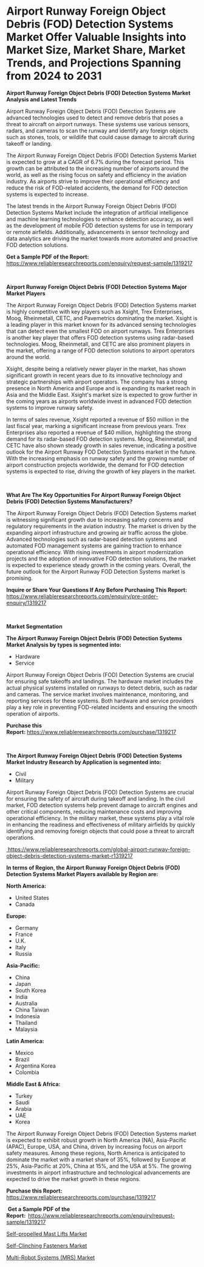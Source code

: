 <p><h1>Airport Runway Foreign Object Debris (FOD) Detection Systems Market Offer Valuable Insights into Market Size, Market Share, Market Trends, and Projections Spanning from 2024 to 2031</h1></p><p><strong>Airport Runway Foreign Object Debris (FOD) Detection Systems Market Analysis and Latest Trends</strong></p>
<p><p>Airport Runway Foreign Object Debris (FOD) Detection Systems are advanced technologies used to detect and remove debris that poses a threat to aircraft on airport runways. These systems use various sensors, radars, and cameras to scan the runway and identify any foreign objects such as stones, tools, or wildlife that could cause damage to aircraft during takeoff or landing.</p><p>The Airport Runway Foreign Object Debris (FOD) Detection Systems Market is expected to grow at a CAGR of 6.7% during the forecast period. This growth can be attributed to the increasing number of airports around the world, as well as the rising focus on safety and efficiency in the aviation industry. As airports strive to improve their operational efficiency and reduce the risk of FOD-related accidents, the demand for FOD detection systems is expected to increase.</p><p>The latest trends in the Airport Runway Foreign Object Debris (FOD) Detection Systems Market include the integration of artificial intelligence and machine learning technologies to enhance detection accuracy, as well as the development of mobile FOD detection systems for use in temporary or remote airfields. Additionally, advancements in sensor technology and data analytics are driving the market towards more automated and proactive FOD detection solutions.</p></p>
<p><strong>Get a Sample PDF of the Report:&nbsp;</strong> <a href="https://www.reliableresearchreports.com/enquiry/request-sample/1319217">https://www.reliableresearchreports.com/enquiry/request-sample/1319217</a></p>
<p>&nbsp;</p>
<p><strong>Airport Runway Foreign Object Debris (FOD) Detection Systems Major Market Players</strong></p>
<p><p>The Airport Runway Foreign Object Debris (FOD) Detection Systems market is highly competitive with key players such as Xsight, Trex Enterprises, Moog, Rheinmetall, CETC, and Pavemetrics dominating the market. Xsight is a leading player in this market known for its advanced sensing technologies that can detect even the smallest FOD on airport runways. Trex Enterprises is another key player that offers FOD detection systems using radar-based technologies. Moog, Rheinmetall, and CETC are also prominent players in the market, offering a range of FOD detection solutions to airport operators around the world.</p><p>Xsight, despite being a relatively newer player in the market, has shown significant growth in recent years due to its innovative technology and strategic partnerships with airport operators. The company has a strong presence in North America and Europe and is expanding its market reach in Asia and the Middle East. Xsight's market size is expected to grow further in the coming years as airports worldwide invest in advanced FOD detection systems to improve runway safety.</p><p>In terms of sales revenue, Xsight reported a revenue of $50 million in the last fiscal year, marking a significant increase from previous years. Trex Enterprises also reported a revenue of $40 million, highlighting the strong demand for its radar-based FOD detection systems. Moog, Rheinmetall, and CETC have also shown steady growth in sales revenue, indicating a positive outlook for the Airport Runway FOD Detection Systems market in the future. With the increasing emphasis on runway safety and the growing number of airport construction projects worldwide, the demand for FOD detection systems is expected to rise, driving the growth of key players in the market.</p></p>
<p>&nbsp;</p>
<p><strong>What Are The Key Opportunities For Airport Runway Foreign Object Debris (FOD) Detection Systems Manufacturers?</strong></p>
<p><p>The Airport Runway Foreign Object Debris (FOD) Detection Systems market is witnessing significant growth due to increasing safety concerns and regulatory requirements in the aviation industry. The market is driven by the expanding airport infrastructure and growing air traffic across the globe. Advanced technologies such as radar-based detection systems and automated FOD management systems are gaining traction to enhance operational efficiency. With rising investments in airport modernization projects and the adoption of innovative FOD detection solutions, the market is expected to experience steady growth in the coming years. Overall, the future outlook for the Airport Runway FOD Detection Systems market is promising.</p></p>
<p><strong>Inquire or Share Your Questions If Any Before Purchasing This Report:</strong> <a href="https://www.reliableresearchreports.com/enquiry/pre-order-enquiry/1319217">https://www.reliableresearchreports.com/enquiry/pre-order-enquiry/1319217</a></p>
<p>&nbsp;</p>
<p><strong>Market Segmentation</strong></p>
<p><strong>The Airport Runway Foreign Object Debris (FOD) Detection Systems Market Analysis by types is segmented into:</strong></p>
<p><ul><li>Hardware</li><li>Service</li></ul></p>
<p><p>Airport Runway Foreign Object Debris (FOD) Detection Systems are crucial for ensuring safe takeoffs and landings. The hardware market includes the actual physical systems installed on runways to detect debris, such as radar and cameras. The service market involves maintenance, monitoring, and reporting services for these systems. Both hardware and service providers play a key role in preventing FOD-related incidents and ensuring the smooth operation of airports.</p></p>
<p><strong>Purchase this Report:&nbsp;</strong><a href="https://www.reliableresearchreports.com/purchase/1319217">https://www.reliableresearchreports.com/purchase/1319217</a></p>
<p>&nbsp;</p>
<p><strong>The Airport Runway Foreign Object Debris (FOD) Detection Systems Market Industry Research by Application is segmented into:</strong></p>
<p><ul><li>Civil</li><li>Military</li></ul></p>
<p><p>Airport Runway Foreign Object Debris (FOD) Detection Systems are crucial for ensuring the safety of aircraft during takeoff and landing. In the civil market, FOD detection systems help prevent damage to aircraft engines and other critical components, reducing maintenance costs and improving operational efficiency. In the military market, these systems play a vital role in enhancing the readiness and effectiveness of military airfields by quickly identifying and removing foreign objects that could pose a threat to aircraft operations.</p></p>
<p><a href="https://www.reliableresearchreports.com/global-airport-runway-foreign-object-debris-detection-systems-market-r1319217">&nbsp;https://www.reliableresearchreports.com/global-airport-runway-foreign-object-debris-detection-systems-market-r1319217</a></p>
<p><strong>In terms of Region, the Airport Runway Foreign Object Debris (FOD) Detection Systems Market Players available by Region are:</strong></p>
<p>
    <p> <strong> North America: </strong>
        <ul>
            <li>United States</li>
            <li>Canada</li>
        </ul>
        </p> 
    <p> <strong> Europe: </strong>
        <ul>
            <li>Germany</li>
            <li>France</li>
            <li>U.K.</li>
            <li>Italy</li>
            <li>Russia</li>
        </ul>
        </p> 
    <p> <strong> Asia-Pacific: </strong>
        <ul>
            <li>China</li>
            <li>Japan</li>
            <li>South Korea</li>
            <li>India</li>
            <li>Australia</li>
            <li>China Taiwan</li>
            <li>Indonesia</li>
            <li>Thailand</li>
            <li>Malaysia</li>
        </ul>
        </p> 
    <p> <strong> Latin America: </strong>
        <ul>
            <li>Mexico</li>
            <li>Brazil</li>
            <li>Argentina Korea</li>
            <li>Colombia</li>
        </ul>
        </p> 
    <p> <strong> Middle East & Africa: </strong>
        <ul>
            <li>Turkey</li>
            <li>Saudi</li>
            <li>Arabia</li>
            <li>UAE</li>
            <li>Korea</li>
        </ul>
    </p>
    </p>
<p><p>The Airport Runway Foreign Object Debris (FOD) Detection Systems market is expected to exhibit robust growth in North America (NA), Asia-Pacific (APAC), Europe, USA, and China, driven by increasing focus on airport safety measures. Among these regions, North America is anticipated to dominate the market with a market share of 35%, followed by Europe at 25%, Asia-Pacific at 20%, China at 15%, and the USA at 5%. The growing investments in airport infrastructure and technological advancements are expected to drive the market growth in these regions.</p></p>
<p><strong>Purchase this Report: </strong><a href="https://www.reliableresearchreports.com/purchase/1319217">https://www.reliableresearchreports.com/purchase/1319217</a></p>
<p>&nbsp;<strong>Get a Sample PDF of the Report:&nbsp;&nbsp;</strong><a href="https://www.reliableresearchreports.com/enquiry/request-sample/1319217">https://www.reliableresearchreports.com/enquiry/request-sample/1319217</a></p>
<p><strong></strong></p>
<p><p><a href="https://www.linkedin.com/pulse/self-propelled-mast-lifts-market-trends-forecast-competitive-rk0of?trackingId=m49Pb29Duca%2B7ig1w1rnOQ%3D%3D">Self-propelled Mast Lifts Market</a></p><p><a href="https://www.linkedin.com/pulse/self-clinching-fasteners-market-competitive-analysis-trends-havnf?trackingId=nFUvBieonj3fQUxdYrcZTw%3D%3D">Self-Clinching Fasteners Market</a></p><p><a href="https://www.linkedin.com/pulse/multi-robot-systems-mrs-market-key-successful-business-strategy-mag2f?trackingId=5n3g0IE7%2BYXUOW23d07hpg%3D%3D">Multi-Robot Systems (MRS) Market</a></p></p>